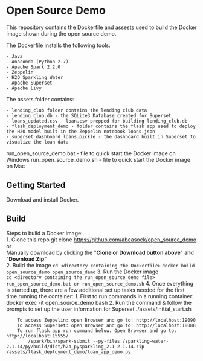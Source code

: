 # Open Source Demo

This repository contains the Dockerfile and assests used to build the Docker image shown during the open source demo.

The Dockerfile installs the following tools:

	- Java
	- Anaconda (Python 2.7)
	- Apache Spark 2.2.0
	- Zeppelin
	- H2O Sparkling Water
	- Apache Superset
	- Apache Livy

The assets folder contains:

	- lending_club folder contains the lending club data
	- lending_club.db - the SQLite3 Database created for Superset
	- loans_updated.csv - loan.csv prepped for building lending_club.db
	- flask_deployment_demo - folder contains the flask app used to deploy the H2O model built in the Zeppelin notebook loans.json
	- superset_dashboard_loans.pickle - the dashboard built in Superset to visualize the loan data

run_open_source_demo.bat - file to quick start the Docker image on Windows
run_open_source_demo.sh - file to quick start the Docker image on Mac


## Getting Started
Download and install Docker. 

## Build
Steps to build a Docker image: <br>
	1. Clone this repo
		git clone https://github.com/abeasock/open_source_demo <br>
		or <br>
		Manually download by clicking the "**Clone or Download button above**" and "**Download Zip**" <br>
	2. Build the image
	   `cd <directory containing the Dockerfile>`
	   `docker build open_source_demo open_source_demo`
	3. Run the Docker image  
    	   `cd <directory containing the run_open_source_demo file>`
    	   `run_open_source_demo.bat or run_open_source_demo.sh`
	4. Once everything is started up, there are a few additional set up tasks needed for the first time running the container:
		1. First to run commands in a running container:
				docker exec -it open_source_demo bash 
		2. Run the command & follow the prompts to set up the user information for Superset
				./assets/initial_start.sh



		To access Zeppelin: open Browser and go to: http://localhost:19090
		To access Superset: open Browser and go to: http://localhost:18088
		To run flask app run command below. Open Browser and go to: http://localhost:15555/ 
			/spark/bin/spark-submit --py-files /sparkling-water-2.1.14/py/build/dist/h2o_pysparkling_2.1-2.1.14.zip /assets/flask_deployment_demo/loan_app_demo.py



